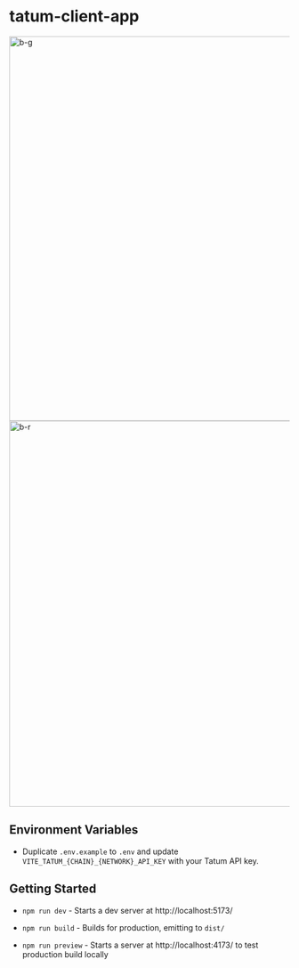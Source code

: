 # tatum-client-app

<img width="691" alt="b-g" src="https://github.com/user-attachments/assets/5927f1a6-7192-4a13-bb3e-0acf3a72bce9" />


<img width="693" alt="b-r" src="https://github.com/user-attachments/assets/656becc7-ae8e-48c6-8641-43d1aa704b6e" />


## Environment Variables
- Duplicate `.env.example` to `.env` and update `VITE_TATUM_{CHAIN}_{NETWORK}_API_KEY` with your Tatum API key.

## Getting Started

-   `npm run dev` - Starts a dev server at http://localhost:5173/

-   `npm run build` - Builds for production, emitting to `dist/`

-   `npm run preview` - Starts a server at http://localhost:4173/ to test production build locally

